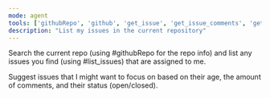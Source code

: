 ```yaml
---
mode: agent
tools: ['githubRepo', 'github', 'get_issue', 'get_issue_comments', 'get_me', 'list_issues']
description: "List my issues in the current repository"
---
```


Search the current repo (using #githubRepo for the repo info) and list any issues you find (using #list_issues) that are assigned to me.

Suggest issues that I might want to focus on based on their age, the amount of comments, and their status (open/closed).